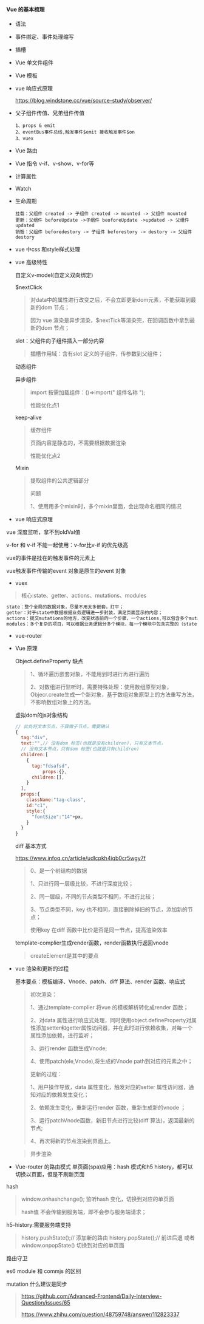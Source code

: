 #### Vue 的基本梳理

- 语法

- 事件绑定、事件处理缩写

- 插槽

- Vue 单文件组件

- Vue 模板

- vue 响应式原理

  https://blog.windstone.cc/vue/source-study/observer/

- 父子组件传值、兄弟组件传值

  ```
  1、props & emit 
  2、eventBus事件总线,触发事件$emit 接收触发事件$on 
  3、vuex
  ```

- Vue 路由

- Vue 指令 v-if、v-show、v-for等

- 计算属性

- Watch

- 生命周期

  ```
  挂载：父组件 created -> 子组件 created -> mounted -> 父组件 mounted
  更新：父组件 beforeUpdate ->子组件 beoforeUpdate ->updated -> 父组件 updated
  销毁：父组件 beforedestory -> 子组件 beforestory -> destory -> 父组件destory
  ```

- vue 中css 和style样式处理

- vue 高级特性

  自定义v-model(自定义双向绑定)

  $nextClick

  > 对data中的属性进行改变之后，不会立即更新dom元素，不能获取到最新的dom 节点；
  >
  > 因为 vue 渲染是异步渲染，$nextTick等渲染完，在回调函数中拿到最新的dom 节点；

  slot：父组件向子组件插入一部分内容

  > 插槽作用域：含有slot 定义的子组件，传参数到父组件；

  动态组件

  > <component :is="componentName"> </component>

  异步组件

  > import 按需加载组件：()=>import(" 组件名称 ");
  >
  > 性能优化点1

  keep-alive

  > 缓存组件
  >
  > 页面内容是静态的，不需要根据数据渲染
  >
  > 性能优化点2

  Mixin

  > 提取组件的公共逻辑部分
  >
  > 问题
  >
  > 1、使用用多个mixin时，多个mixin里面，会出现命名相同的情况

- vue 响应式原理



vue 深度监听，拿不到oldVal值

v-for 和 v-if 不能一起使用：v-for比v-if 的优先级高   

vue的事件是挂在的触发事件的元素上

vue触发事件传输的event 对象是原生的event 对象

- vuex

> 核心:state、getter、actions、mutations、modules
```javascript
state：整个全局的数据对象，尽量不用太多嵌套，打平；
getter：对于state中数据根据业务逻辑进一步封装，满足页面显示的内容；
actions：提交mutations的地方，改变状态前的一个步骤，一个actions,可以包含多个mutation，也已包含异步操作；
modules：多个复杂的项目，可以根据业务逻辑分多个模块，每一个模块中包含完整的（state,getter,actions,mutations）使用的时候，可以通过模块路径分别引用其中的state,action
```

- vue-router



- Vue 原理

  Object.defineProperty 缺点

  > 1、循环遍历嵌套对象，不能用到时进行再进行遍历
  >
  > 2、对数组进行监听时，需要特殊处理：使用数组原型对象，Objecr.create生成一个新对象，基于数组对象原型上的方法重写方法，不影响数组对象上的方法。

  虚拟dom的js对象结构

  ```javascript
  // 此处将文本节点，不算做子节点，需要确认
  {
    tag:"div",
    text:"",// 没有dom 标签(也就是没有children)，只有文本节点，
    // 没有文本节点，只有dom 标签(也就是只有children)
    children:[
      {
        tag:"fdsafsd",
  			props:{},
        children:[],
      } 
    ],
    props:{
      className:"tag-class",
      id:"c1",
      style:{
        "fontSize":"14"+px,
      }
    }
  }
  ```

   diff 基本方式

  https://www.infoq.cn/article/udlcpkh4iqb0cr5wgy7f

  >0、是一个树结构的数据 
  >
  >1、只进行同一层级比较，不进行深度比较；
  >
  >2、同一层级，不同的节点类型不相同，不进行比较；
  >
  >3、节点类型不同，key 也不相同，直接删除掉旧的节点，添加新的节点；
  >
  >使用key 在diff 函数中比价是否是同一节点，提高渲染效率

  template-complier生成render函数，render函数执行返回vnode

  >createElement是其中的要点

- vue 渲染和更新的过程

  基本要点：模板编译、Vnode、patch、diff 算法、render 函数、响应式

  >初次渲染：
  >
  >1、通过template-complier 将vue 的模板解析转化成render 函数；
  >
  >2、对data 属性进行响应式处理，同时使用object.defineProperty对属性添加setter和getter属性访问器，并在此时进行依赖收集，对每一个属性添加依赖，进行监听；
  >
  >3、运行render 函数生成Vnode;
  >
  >4、使用patch(ele,Vnode),将生成的Vnode path到对应的元素之中；
  >
  >更新的过程：
  >
  >1、用户操作导致，data 属性变化，触发对应的setter 属性访问器，通知对应的依赖发生变化；
  >
  >2、依赖发生变化，重新运行render 函数，重新生成新的vnode ；
  >
  >3、运行patchVnode函数，新旧节点进行比较(diff 算法)，返回最新的节点;
  >
  >4、再次将新的节点渲染到界面上。

  >异步渲染

-  Vue-router 的路由模式
  单页面(spa)应用：hash 模式和h5 history，都可以切换以页面，但是不刷新页面

  hash 
  > window.onhashchange();
  > 监听hash 变化，切换到对应的单页面
>
  > hash值 不会传输到服务端，即不会参与服务端请求；
  
  h5-history:需要服务端支持
  > history.pushState();// 添加新的路由
  > history.popState();// 前进后退
  或者 window.onpopState()
  > 切换到对应的单页面
  
  路由守卫
  
  > 

es6 module 和 commjs 的区别

mutation 什么建议是同步

> https://github.com/Advanced-Frontend/Daily-Interview-Question/issues/65
>
> https://www.zhihu.com/question/48759748/answer/112823337





